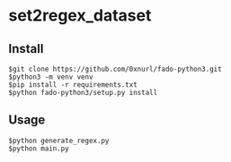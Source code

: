 # set2regex_dataset


## Install 
    $git clone https://github.com/0xnurl/fado-python3.git
    $python3 -m venv venv
    $pip install -r requirements.txt
    $python fado-python3/setup.py install

## Usage 
    $python generate_regex.py
    $python main.py
